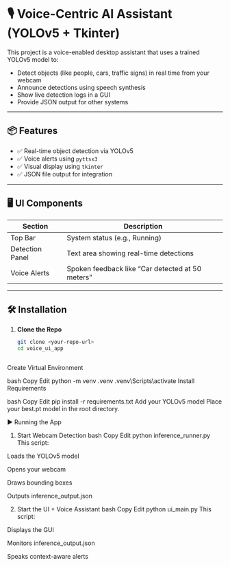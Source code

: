 ﻿# 🎙️ Voice-Centric AI Assistant (YOLOv5 + Tkinter)

This project is a voice-enabled desktop assistant that uses a trained YOLOv5 model to:
- Detect objects (like people, cars, traffic signs) in real time from your webcam
- Announce detections using speech synthesis
- Show live detection logs in a GUI
- Provide JSON output for other systems

---

## 📦 Features

- ✅ Real-time object detection via YOLOv5  
- ✅ Voice alerts using `pyttsx3`  
- ✅ Visual display using `tkinter`  
- ✅ JSON file output for integration

---

## 🖥️ UI Components

| Section         | Description                                          |
|-----------------|------------------------------------------------------|
| Top Bar         | System status (e.g., Running)                        |
| Detection Panel | Text area showing real-time detections               |
| Voice Alerts    | Spoken feedback like “Car detected at 50 meters”     |

---

## 🛠 Installation

1. **Clone the Repo**
   ```bash
   git clone <your-repo-url>
   cd voice_ui_app



Create Virtual Environment

bash
Copy
Edit
python -m venv .venv
.venv\Scripts\activate
Install Requirements

bash
Copy
Edit
pip install -r requirements.txt
Add your YOLOv5 model
Place your best.pt model in the root directory.

▶️ Running the App
1. Start Webcam Detection
bash
Copy
Edit
python inference_runner.py
This script:

Loads the YOLOv5 model

Opens your webcam

Draws bounding boxes

Outputs inference_output.json

2. Start the UI + Voice Assistant
bash
Copy
Edit
python ui_main.py
This script:

Displays the GUI

Monitors inference_output.json

Speaks context-aware alerts








